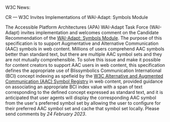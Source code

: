 W3C News:

CR — W3C Invites Implementations of WAI-Adapt: Symbols Module

The Accessible Platform Architectures (APA) WAI-Adapt Task Force (WAI-Adapt) invites implementation and welcomes comment on the Candidate Recommendation of the [WAI-Adapt: Symbols Module](https://www.w3.org/TR/adapt-symbols/). The purpose of this specification is to support Augmentative and Alternative Communication (AAC) symbols in web content. Millions of users comprehend AAC symbols better than standard text, but there are multiple AAC symbol sets and they are not mutually comprehensible. To solve this issue and make it possible for content creators to support AAC users in web content, this specification defines the appropriate use of Blissymbolics Communication International (BCI) concept indexing as spefieid by the [W3C Alternative and Augmented Communication (AAC) Symbol Registry](https://www.w3.org/TR/aac-registry/) in web content, provided guidance on associating an appropriate BCI index value with a span of text corresponding to the defined concept expressed as standard text, and it is anticipated that user agents will display the corresponding AAC symbol from the user's preferred symbol set by allowing the user to configure for their preferred AAC symbol set and cache that symbol set locally. 
Please send comments by *24 February 2023*.
 
